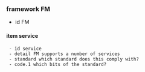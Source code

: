### framework FM 
   - id FM
#### item service 
     - id service
     - detail FM supports a number of services
     - standard which standard does this comply with?
     - code.1 which bits of the standard?
